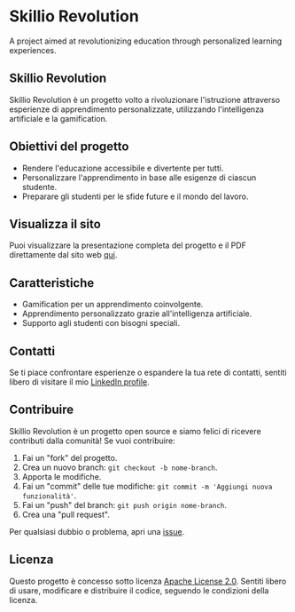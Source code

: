 # Skillio Revolution

A project aimed at revolutionizing education through personalized learning experiences.

## Skillio Revolution

Skillio Revolution è un progetto volto a rivoluzionare l'istruzione attraverso esperienze di apprendimento personalizzate, utilizzando l'intelligenza artificiale e la gamification.

## Obiettivi del progetto

- Rendere l'educazione accessibile e divertente per tutti.
- Personalizzare l'apprendimento in base alle esigenze di ciascun studente.
- Preparare gli studenti per le sfide future e il mondo del lavoro.

## Visualizza il sito

Puoi visualizzare la presentazione completa del progetto e il PDF direttamente dal sito web [qui](https://leonardo-corte.github.io/skillio-revolution/).

## Caratteristiche

- Gamification per un apprendimento coinvolgente.
- Apprendimento personalizzato grazie all'intelligenza artificiale.
- Supporto agli studenti con bisogni speciali.

## Contatti

Se ti piace confrontare esperienze o espandere la tua rete di contatti, sentiti libero di visitare il mio [LinkedIn profile](https://www.linkedin.com/in/leonardo-corte-254965325). 

## Contribuire

Skillio Revolution è un progetto open source e siamo felici di ricevere contributi dalla comunità! Se vuoi contribuire:

1. Fai un "fork" del progetto.
2. Crea un nuovo branch: `git checkout -b nome-branch`.
3. Apporta le modifiche.
4. Fai un "commit" delle tue modifiche: `git commit -m 'Aggiungi nuova funzionalità'`.
5. Fai un "push" del branch: `git push origin nome-branch`.
6. Crea una "pull request".

Per qualsiasi dubbio o problema, apri una [issue](https://github.com/Leonardo-Corte/skillio-revolution/issues).

## Licenza

Questo progetto è concesso sotto licenza [Apache License 2.0](LICENSE). Sentiti libero di usare, modificare e distribuire il codice, seguendo le condizioni della licenza.
